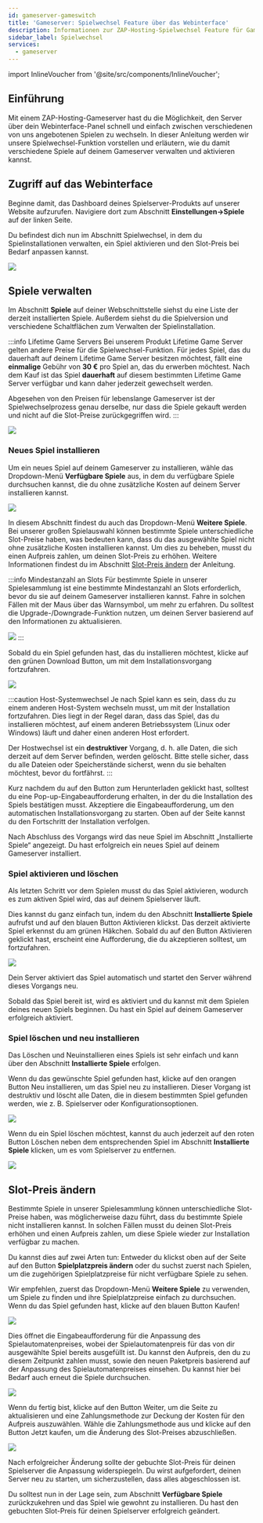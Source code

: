 ```yaml
---
id: gameserver-gameswitch
title: 'Gameserver: Spielwechsel Feature über das Webinterface'
description: Informationen zur ZAP-Hosting-Spielwechsel Feature für Gameserver und zur Verwaltung und zum Wechsel zwischen verschiedenen Spielen – ZAP-Hosting.com-Dokumentation
sidebar_label: Spielwechsel
services:
  - gameserver
---
```


import InlineVoucher from '@site/src/components/InlineVoucher';

## Einführung

Mit einem ZAP-Hosting-Gameserver hast du die Möglichkeit, den Server über dein Webinterface-Panel schnell und einfach zwischen verschiedenen von uns angebotenen Spielen zu wechseln. In dieser Anleitung werden wir unsere Spielwechsel-Funktion vorstellen und erläutern, wie du damit verschiedene Spiele auf deinem Gameserver verwalten und aktivieren kannst.

<InlineVoucher />

## Zugriff auf das Webinterface

Beginne damit, das Dashboard deines Spielserver-Produkts auf unserer Website aufzurufen. Navigiere dort zum Abschnitt **Einstellungen->Spiele** auf der linken Seite.

Du befindest dich nun im Abschnitt Spielwechsel, in dem du Spielinstallationen verwalten, ein Spiel aktivieren und den Slot-Preis bei Bedarf anpassen kannst.

![](https://screensaver01.zap-hosting.com/index.php/s/FtfaToYMW8szScE/preview)

## Spiele verwalten

Im Abschnitt **Spiele** auf deiner Webschnittstelle siehst du eine Liste der derzeit installierten Spiele. Außerdem siehst du die Spielversion und verschiedene Schaltflächen zum Verwalten der Spielinstallation.

:::info Lifetime Game Servers
Bei unserem Produkt Lifetime Game Server gelten andere Preise für die Spielwechsel-Funktion. Für jedes Spiel, das du dauerhaft auf deinem Lifetime Game Server besitzen möchtest, fällt eine **einmalige** Gebühr von **30 €** pro Spiel an, das du erwerben möchtest. Nach dem Kauf ist das Spiel **dauerhaft** auf diesem bestimmten Lifetime Game Server verfügbar und kann daher jederzeit gewechselt werden.

Abgesehen von den Preisen für lebenslange Gameserver ist der Spielwechselprozess genau derselbe, nur dass die Spiele gekauft werden und nicht auf die Slot-Preise zurückgegriffen wird.
:::

![](https://screensaver01.zap-hosting.com/index.php/s/LjfzWgWY3rrC87D/preview)

### Neues Spiel installieren

Um ein neues Spiel auf deinem Gameserver zu installieren, wähle das Dropdown-Menü **Verfügbare Spiele** aus, in dem du verfügbare Spiele durchsuchen kannst, die du ohne zusätzliche Kosten auf deinem Server installieren kannst.

![](https://screensaver01.zap-hosting.com/index.php/s/EHDFJj26fm3Yocz/preview)

In diesem Abschnitt findest du auch das Dropdown-Menü **Weitere Spiele**. Bei unserer großen Spielauswahl können bestimmte Spiele unterschiedliche Slot-Preise haben, was bedeuten kann, dass du das ausgewählte Spiel nicht ohne zusätzliche Kosten installieren kannst. Um dies zu beheben, musst du einen Aufpreis zahlen, um deinen Slot-Preis zu erhöhen. Weitere Informationen findest du im Abschnitt [Slot-Preis ändern](#slot-preis-ändern) der Anleitung.

:::info Mindestanzahl an Slots
Für bestimmte Spiele in unserer Spielesammlung ist eine bestimmte Mindestanzahl an Slots erforderlich, bevor du sie auf deinem Gameserver installieren kannst. Fahre in solchen Fällen mit der Maus über das Warnsymbol, um mehr zu erfahren. Du solltest die Upgrade-/Downgrade-Funktion nutzen, um deinen Server basierend auf den Informationen zu aktualisieren.

![](https://screensaver01.zap-hosting.com/index.php/s/88r9qDeTfLT7D73/preview)
:::

Sobald du ein Spiel gefunden hast, das du installieren möchtest, klicke auf den grünen Download Button, um mit dem Installationsvorgang fortzufahren.

![](https://screensaver01.zap-hosting.com/index.php/s/RAmpDZoKZFXWHsG/preview)

:::caution Host-Systemwechsel
Je nach Spiel kann es sein, dass du zu einem anderen Host-System wechseln musst, um mit der Installation fortzufahren. Dies liegt in der Regel daran, dass das Spiel, das du installieren möchtest, auf einem anderen Betriebssystem (Linux oder Windows) läuft und daher einen anderen Host erfordert.

Der Hostwechsel ist ein **destruktiver** Vorgang, d. h. alle Daten, die sich derzeit auf dem Server befinden, werden gelöscht. Bitte stelle sicher, dass du alle Dateien oder Speicherstände sicherst, wenn du sie behalten möchtest, bevor du fortfährst.
:::

Kurz nachdem du auf den Button zum Herunterladen geklickt hast, solltest du eine Pop-up-Eingabeaufforderung erhalten, in der du die Installation des Spiels bestätigen musst. Akzeptiere die Eingabeaufforderung, um den automatischen Installationsvorgang zu starten. Oben auf der Seite kannst du den Fortschritt der Installation verfolgen.

Nach Abschluss des Vorgangs wird das neue Spiel im Abschnitt „Installierte Spiele“ angezeigt. Du hast erfolgreich ein neues Spiel auf deinem Gameserver installiert.

### Spiel aktivieren und löschen

Als letzten Schritt vor dem Spielen musst du das Spiel aktivieren, wodurch es zum aktiven Spiel wird, das auf deinem Spielserver läuft.

Dies kannst du ganz einfach tun, indem du den Abschnitt **Installierte Spiele** aufrufst und auf den blauen Button Aktivieren klickst. Das derzeit aktivierte Spiel erkennst du am grünen Häkchen. Sobald du auf den Button Aktivieren geklickt hast, erscheint eine Aufforderung, die du akzeptieren solltest, um fortzufahren.

![](https://screensaver01.zap-hosting.com/index.php/s/8sftaSqKAGEMmWc/preview)

Dein Server aktiviert das Spiel automatisch und startet den Server während dieses Vorgangs neu. 

Sobald das Spiel bereit ist, wird es aktiviert und du kannst mit dem Spielen deines neuen Spiels beginnen. Du hast ein Spiel auf deinem Gameserver erfolgreich aktiviert.

### Spiel löschen und neu installieren

Das Löschen und Neuinstallieren eines Spiels ist sehr einfach und kann über den Abschnitt **Installierte Spiele** erfolgen.

Wenn du das gewünschte Spiel gefunden hast, klicke auf den orangen Button Neu installieren, um das Spiel neu zu installieren. Dieser Vorgang ist destruktiv und löscht alle Daten, die in diesem bestimmten Spiel gefunden werden, wie z. B. Spielserver oder Konfigurationsoptionen.

![](https://screensaver01.zap-hosting.com/index.php/s/dcRfmJx4q42NqdT/preview)

Wenn du ein Spiel löschen möchtest, kannst du auch jederzeit auf den roten Button Löschen neben dem entsprechenden Spiel im Abschnitt **Installierte Spiele** klicken, um es vom Spielserver zu entfernen.

![](https://screensaver01.zap-hosting.com/index.php/s/LDoHPdjT7y2ioqq/preview)

## Slot-Preis ändern

Bestimmte Spiele in unserer Spielesammlung können unterschiedliche Slot-Preise haben, was möglicherweise dazu führt, dass du bestimmte Spiele nicht installieren kannst. In solchen Fällen musst du deinen Slot-Preis erhöhen und einen Aufpreis zahlen, um diese Spiele wieder zur Installation verfügbar zu machen.

Du kannst dies auf zwei Arten tun: Entweder du klickst oben auf der Seite auf den Button **Spielplatzpreis ändern** oder du suchst zuerst nach Spielen, um die zugehörigen Spielplatzpreise für nicht verfügbare Spiele zu sehen.

Wir empfehlen, zuerst das Dropdown-Menü **Weitere Spiele** zu verwenden, um Spiele zu finden und ihre Spielplatzpreise einfach zu durchsuchen. Wenn du das Spiel gefunden hast, klicke auf den blauen Button Kaufen!

![](https://screensaver01.zap-hosting.com/index.php/s/5kDzyCCcykeHAbA/preview)

Dies öffnet die Eingabeaufforderung für die Anpassung des Spielautomatenpreises, wobei der Spielautomatenpreis für das von dir ausgewählte Spiel bereits ausgefüllt ist. Du kannst den Aufpreis, den du zu diesem Zeitpunkt zahlen musst, sowie den neuen Paketpreis basierend auf der Anpassung des Spielautomatenpreises einsehen. Du kannst hier bei Bedarf auch erneut die Spiele durchsuchen.

![](https://screensaver01.zap-hosting.com/index.php/s/aibdr5yCqp3TK2o/preview)

Wenn du fertig bist, klicke auf den Button Weiter, um die Seite zu aktualisieren und eine Zahlungsmethode zur Deckung der Kosten für den Aufpreis auszuwählen. Wähle die Zahlungsmethode aus und klicke auf den Button Jetzt kaufen, um die Änderung des Slot-Preises abzuschließen.

![](https://screensaver01.zap-hosting.com/index.php/s/HyoLxct4rH3ac22/preview)

Nach erfolgreicher Änderung sollte der gebuchte Slot-Preis für deinen Spielserver die Anpassung widerspiegeln. Du wirst aufgefordert, deinen Server neu zu starten, um sicherzustellen, dass alles abgeschlossen ist.

Du solltest nun in der Lage sein, zum Abschnitt **Verfügbare Spiele** zurückzukehren und das Spiel wie gewohnt zu installieren. Du hast den gebuchten Slot-Preis für deinen Spielserver erfolgreich geändert.